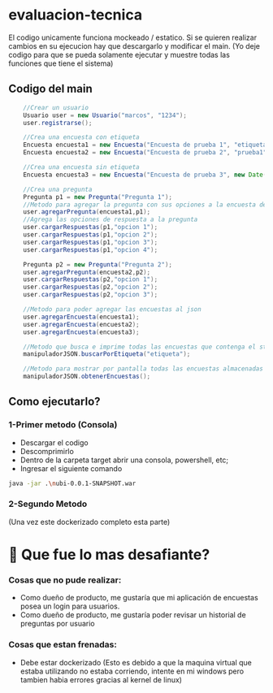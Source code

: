 # evaluacion-tecnica
El codigo unicamente funciona mockeado / estatico. Si se quieren realizar cambios en su ejecucion hay que descargarlo
y modificar el main.
(Yo deje codigo para que se pueda solamente ejecutar y muestre todas las funciones que tiene el sistema)

## Codigo del main
```java
	//Crear un usuario
	Usuario user = new Usuario("marcos", "1234");
	user.registrarse();

	//Crea una encuesta con etiqueta
	Encuesta encuesta1 = new Encuesta("Encuesta de prueba 1", "etiqueta", new Date(122, 03, 15));
	Encuesta encuesta2 = new Encuesta("Encuesta de prueba 2", "prueba1", new Date(122, 03, 15));

	//Crea una encuesta sin etiqueta
	Encuesta encuesta3 = new Encuesta("Encuesta de prueba 3", new Date(122, 02, 03));

	//Crea una pregunta
	Pregunta p1 = new Pregunta("Pregunta 1");
	//Metodo para agregar la pregunta con sus opciones a la encuesta deseada
	user.agregarPregunta(encuesta1,p1);
	//Agrega las opciones de respuesta a la pregunta
	user.cargarRespuestas(p1,"opcion 1");
	user.cargarRespuestas(p1,"opcion 2");
	user.cargarRespuestas(p1,"opcion 3");
	user.cargarRespuestas(p1,"opcion 4");

	Pregunta p2 = new Pregunta("Pregunta 2");
	user.agregarPregunta(encuesta2,p2);
	user.cargarRespuestas(p2,"opcion 1");
	user.cargarRespuestas(p2,"opcion 2");
	user.cargarRespuestas(p2,"opcion 3");

	//Metodo para poder agregar las encuestas al json
	user.agregarEncuesta(encuesta1);
	user.agregarEncuesta(encuesta2);
	user.agregarEncuesta(encuesta3);

	//Metodo que busca e imprime todas las encuestas que contenga el string ingresado
	manipuladorJSON.buscarPorEtiqueta("etiqueta");

	//Metodo para mostrar por pantalla todas las encuestas almacenadas en el archivo 
	manipuladorJSON.obtenerEncuestas();
```

## Como ejecutarlo?
### 1-Primer metodo (Consola)
- Descargar el codigo
- Descomprimirlo
- Dentro de la carpeta target abrir una consola, powershell, etc;
- Ingresar el siguiente comando
```bash
java -jar .\nubi-0.0.1-SNAPSHOT.war
```
### 2-Segundo Metodo
(Una vez este dockerizado completo esta parte)


# :stop_sign: Que fue lo mas desafiante?

### Cosas que no pude realizar:
- Como dueño de producto, me gustaría que mi aplicación de encuestas posea un login para usuarios.
- Como dueño de producto, me gustaría poder revisar un historial de preguntas por usuario

### Cosas que estan frenadas: 
 - Debe estar dockerizado (Esto es debido a que la maquina virtual que estaba utilizando no estaba corriendo, intente en mi windows pero tambien habia errores gracias al kernel
 de linux)


